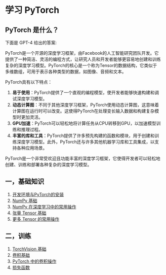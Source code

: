 # 学习 PyTorch

## PyTorch 是什么？

下面是 GPT-4 给出的答案:

PyTorch是一个开源的深度学习框架，由Facebook的人工智能研究团队开发。它提供了一种简洁、灵活的编程方式，让研究人员和开发者能够更容易地创建和训练复杂的深度学习模型。PyTorch的核心是一个称为Tensor的数据结构，它类似于多维数组，可用于表示各种类型的数据，如图像、音频和文本。

PyTorch具有以下特点：

1. **易于使用**：PyTorch提供了一个直观的编程模型，使开发者能够快速构建和调试深度学习模型。
2. **动态计算图**：不同于其他深度学习框架，PyTorch使用动态计算图，这意味着计算图在运行时可以改变。这使得PyTorch在处理变长输入数据和构建复杂模型时更加灵活。
3. **GPU加速**：PyTorch可以轻松地将计算任务从CPU转移到GPU，以加速模型训练和推理过程。
4. **丰富的库和工具**：PyTorch提供了许多预先构建的函数和模块，用于创建和训练深度学习模型。此外，PyTorch还与许多其他机器学习库和工具集成，以支持各种应用场景。

PyTorch是一个非常受欢迎且功能丰富的深度学习框架，它使得开发者可以轻松地创建、训练和部署各种复杂的深度学习模型。

## 一，基础知识

1. [开发环境与PyTorch的安装](./1.InstallPyTorch.ipynb)
2. [NumPy 基础](./2.NumPy.ipynb)
3. [NumPy 在深度学习中的常用操作](./3.NumPyOperations.ipynb)
4. [张量 Tensor 基础](./4.Tensor.ipynb)
5. [更多 Tensor 的常用操作](./5.TensorOperations.ipynb)

## 二，训练

1. [TorchVision 基础](./6.TorchVision.ipynb)
2. [卷积基础](./7.Convolution.md)
3. [PyTorch 中的卷积操作](./8.Convolution.ipynb)
4. [损失函数](./9.LossFunctions.md)
